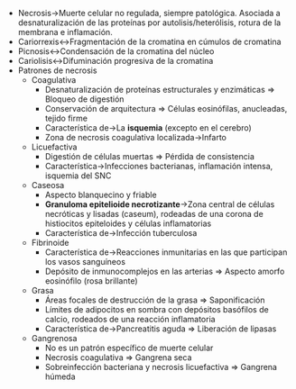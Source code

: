 - Necrosis→Muerte celular no regulada, siempre patológica. Asociada a desnaturalización de las proteínas por autolisis/heterólisis, rotura de la membrana e inflamación.
- Cariorrexis↔Fragmentación de la cromatina en cúmulos de cromatina
- Picnosis↔Condensación de la cromatina del núcleo
- Cariolisis↔Difuminación progresiva de la cromatina
- Patrones de necrosis
    - Coagulativa
        - Desnaturalización de proteínas estructurales y enzimáticas ⇒ Bloqueo de digestión
        - Conservación de arquitectura ⇒ Células eosinófilas, anucleadas, tejido firme
        - Característica de→La **isquemia** (excepto en el cerebro)
        - Zona de necrosis coagulativa localizada→Infarto
    - Licuefactiva
        - Digestión de células muertas ⇒ Pérdida de consistencia
        - Característica→Infecciones bacterianas, inflamación intensa, isquemia del SNC
    - Caseosa
        - Aspecto blanquecino y friable
        - **Granuloma epitelioide necrotizante**→Zona central de células necróticas y lisadas (caseum), rodeadas de una corona de histiocitos epiteloides y células inflamatorias
        - Característica de→Infección tuberculosa
    - Fibrinoide
        - Característica de→Reacciones inmunitarias en las que participan los vasos sanguíneos
        - Depósito de inmunocomplejos en las arterias ⇒ Aspecto amorfo eosinófilo (rosa brillante)
    - Grasa
        - Áreas focales de destrucción de la grasa ⇒ Saponificación
        - Límites de adipocitos en sombra con depósitos basófilos de calcio, rodeados de una reacción inflamatoria
        - Característica de→Pancreatitis aguda ⇒ Liberación de lipasas
    - Gangrenosa
        - No es un patrón específico de muerte celular
        - Necrosis coagulativa ⇒ Gangrena seca
        - Sobreinfección bacteriana y necrosis licuefactiva ⇒ Gangrena húmeda